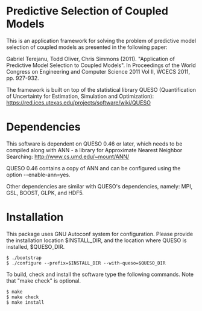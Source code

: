 Predictive Selection of Coupled Models
=======================

This is an application framework for solving the problem of
predictive model selection of coupled models as presented in the 
following paper:

Gabriel Terejanu, Todd Oliver, Chris Simmons (2011). "Application of 
Predictive Model Selection to Coupled Models". In Proceedings of the World 
Congress on Engineering and Computer Science 2011 Vol II, WCECS 2011, 
pp. 927-932.

The framework is built on top of the statistical library QUESO 
(Quantification of Uncertainty for Estimation, Simulation and Optimization):
https://red.ices.utexas.edu/projects/software/wiki/QUESO

Dependencies
=======================

This software is dependent on QUESO 0.46 or later, which needs to 
be compiled along with ANN - a library for Approximate Nearest Neighbor 
Searching:
http://www.cs.umd.edu/~mount/ANN/

QUESO 0.46 contains a copy of ANN and can be configured using the
option --enable-ann=yes.

Other dependencies are similar with QUESO's dependencies, namely:
MPI, GSL, BOOST, GLPK, and HDF5.

Installation
=======================

This package uses GNU Autoconf system for configuration. Please provide
the installation location $INSTALL_DIR, and the location where QUESO
is installed, $QUESO_DIR.

```
$ ./bootstrap
$ ./configure --prefix=$INSTALL_DIR --with-queso=$QUESO_DIR
```

To build, check and install the software type the following commands.
Note that "make check" is optional. 

```
$ make
$ make check
$ make install
``` 